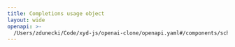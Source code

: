 ```yaml
---
title: Completions usage object
layout: wide
openapi: >-
  /Users/zdunecki/Code/xyd-js/openai-clone/openapi.yaml#/components/schemas/UsageCompletionsResult
---
```


